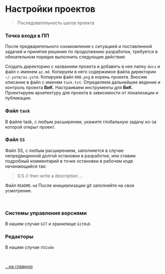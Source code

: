 # Настройки проектов

>Последовательность шагов проекта

<!-- ![img](https://1.bp.blogspot.com/-4k900EY4PeQ/X1T-DzBrIOI/AAAAAAAAF-Q/wBx7T9_Fgt4ZzvDAtKKtLSHIl8SVWrkGQCK4BGAYYCw/s111/IMG_0077-782670.png) -->

### Точка входа в ПП

После предварительного ознакомления с ситуацией и поставленной задачей и принятия решения по продолжению разработки, требуется в обязательном порядке выполнить следующие действия:

Создать директорию с названием проекта и добавить в нее папку `docs` и файл с именем `az.md`. Копируем в него содержимое файла директории `~/.ystm/az.ystm`.
Копируем файл `000.png` в корень проекта.
Вносим описание в файл с именем `task.txt`.
Определяем дальнейшее ведение и контроль проекта **ВиК**.
Настраиваем инструменты для **ВиК**.
Проектируем архитектуру для проекта в зависимости от локализации и публикации.

### Файл `task`

В файле task, с любым расширенем, укажите глобальную задачу из-за которой открыт проект.


### Файл `SS`

Файл SS, с любым расширением, заполняется в случае непредвидинной долгой остановки в разработке, или ставим подробный комментарий в точке остановки в рабочем коде начинающийся так:

>S:S // then write a description …

Файл `README.md`
После инициализации git заполняйте на свое усмотрение.

<br>

### Системы управления версиями

В нашем случае `GIT` и хранилище `GitHub`



### Редакторы

В нашем случае `VSCode`



<br>

[…на главную](/)

<br>

<!-- ![img](https://1.bp.blogspot.com/-hOxN5KX2KfY/YPplNP_w6xI/AAAAAAAAGz0/nNxSLwD5lnQhvFnce_DzmIoSRWyY9A3QACLcBGAsYHQ/s694/theend-beats.png) -->
